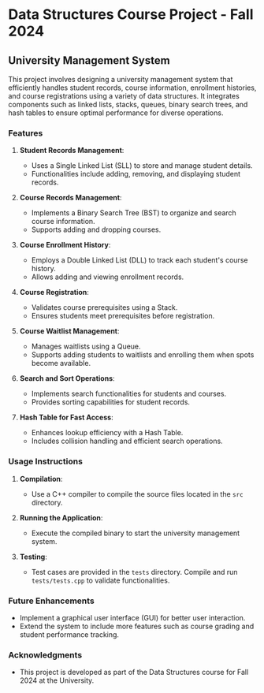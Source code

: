 # Data Structures Course Project - Fall 2024

## University Management System

This project involves designing a university management system that efficiently handles student records, course information, enrollment histories, and course registrations using a variety of data structures. It integrates components such as linked lists, stacks, queues, binary search trees, and hash tables to ensure optimal performance for diverse operations.

### Features

1. **Student Records Management**: 
   - Uses a Single Linked List (SLL) to store and manage student details.
   - Functionalities include adding, removing, and displaying student records.

2. **Course Records Management**: 
   - Implements a Binary Search Tree (BST) to organize and search course information.
   - Supports adding and dropping courses.

3. **Course Enrollment History**: 
   - Employs a Double Linked List (DLL) to track each student's course history.
   - Allows adding and viewing enrollment records.

4. **Course Registration**: 
   - Validates course prerequisites using a Stack.
   - Ensures students meet prerequisites before registration.

5. **Course Waitlist Management**: 
   - Manages waitlists using a Queue.
   - Supports adding students to waitlists and enrolling them when spots become available.

6. **Search and Sort Operations**: 
   - Implements search functionalities for students and courses.
   - Provides sorting capabilities for student records.

7. **Hash Table for Fast Access**: 
   - Enhances lookup efficiency with a Hash Table.
   - Includes collision handling and efficient search operations.

### Usage Instructions

1. **Compilation**: 
   - Use a C++ compiler to compile the source files located in the `src` directory.

2. **Running the Application**: 
   - Execute the compiled binary to start the university management system.

3. **Testing**: 
   - Test cases are provided in the `tests` directory. Compile and run `tests/tests.cpp` to validate functionalities.

### Future Enhancements

- Implement a graphical user interface (GUI) for better user interaction.
- Extend the system to include more features such as course grading and student performance tracking.

### Acknowledgments

- This project is developed as part of the Data Structures course for Fall 2024 at the University.
